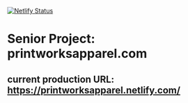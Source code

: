 [![Netlify Status](https://api.netlify.com/api/v1/badges/d9419128-4894-41d5-8c4c-fbc04a9b481f/deploy-status)](https://app.netlify.com/sites/printworksapparel/deploys)

# Senior Project: printworksapparel.com

## current production URL: https://printworksapparel.netlify.com/
